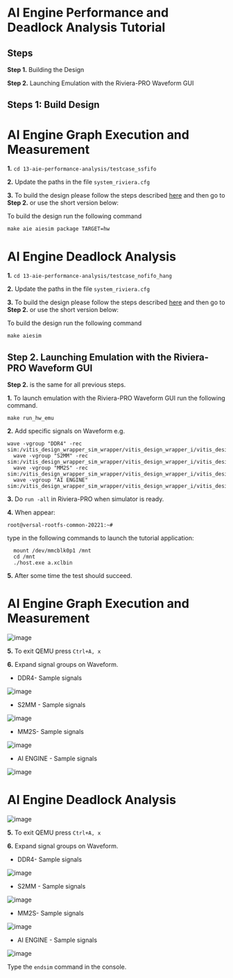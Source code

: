 # **AI Engine Performance and Deadlock Analysis Tutorial**

## **Steps**

**Step 1.** Building the Design

**Step 2.** Launching Emulation with the Riviera-PRO Waveform GUI

## **Steps 1: Build Design** 

# **AI Engine Graph Execution and Measurement**

  **1.** `cd 13-aie-performance-analysis/testcase_ssfifo`

  **2.** Update the paths in the file `system_riviera.cfg`

  **3.** To build the design please follow the steps described [here](https://github.com/Xilinx/Vitis-Tutorials/blob/2022.1/AI_Engine_Development/Feature_Tutorials/13-aie-performance-analysis/aie_execution_measurement.md) and then go to **Step 2.** or use the short version below:

  To build the design run the following command
  
  `make aie aiesim package TARGET=hw`
  
# **AI Engine Deadlock Analysis**

  **1.** `cd 13-aie-performance-analysis/testcase_nofifo_hang`

  **2.** Update the paths in the file `system_riviera.cfg`

  **3.** To build the design please follow the steps described [here](https://github.com/Xilinx/Vitis-Tutorials/blob/2022.1/AI_Engine_Development/Feature_Tutorials/13-aie-performance-analysis/aie_hang_analysis.md) and then go to **Step 2.** or use the short version below:

  To build the design run the following command
  
  `make aiesim` 

## **Step 2.** Launching Emulation with the Riviera-PRO Waveform GUI

  **Step 2.** is the same for all previous steps.

  **1.** To launch emulation with the Riviera-PRO Waveform GUI run the following command.  

  `make run_hw_emu`  
  
  **2.** Add specific signals on Waveform e.g.
  ```
  wave -vgroup "DDR4" -rec sim:/vitis_design_wrapper_sim_wrapper/vitis_design_wrapper_i/vitis_design_i/noc_ddr4/*
	wave -vgroup "S2MM" -rec sim:/vitis_design_wrapper_sim_wrapper/vitis_design_wrapper_i/vitis_design_i/s2mm_1/*
	wave -vgroup "MM2S" -rec sim:/vitis_design_wrapper_sim_wrapper/vitis_design_wrapper_i/vitis_design_i/mm2s_1/*
	wave -vgroup "AI ENGINE" sim:/vitis_design_wrapper_sim_wrapper/vitis_design_wrapper_i/vitis_design_i/ai_engine_0/*
  ```
  **3.** Do `run -all` in Riviera-PRO when simulator is ready.

  **4.** When appear: 

  `root@versal-rootfs-common-20221:~#`

  type in the following commands to launch the tutorial application:
```
  mount /dev/mmcblk0p1 /mnt
  cd /mnt
  ./host.exe a.xclbin
```
  **5.** After some time the test should succeed.
  
  # **AI Engine Graph Execution and Measurement**
  
  ![image](https://github.com/maciejpasierbek/Riviera-PRO/assets/38097741/46cdc9f9-fac5-4761-8996-0cefc1e98daa)

  **5.** To exit QEMU press `Ctrl+A, x`

  **6.** Expand signal groups on Waveform.
  
  - DDR4- Sample signals
  
  ![image](https://github.com/maciejpasierbek/Riviera-PRO/assets/38097741/63978c21-814c-4395-8d23-1e4534783595)
  
  - S2MM - Sample signals

  ![image](https://github.com/maciejpasierbek/Riviera-PRO/assets/38097741/ee4d3431-f80d-4fed-a847-509db765a8df)

  - MM2S- Sample signals
  
  ![image](https://github.com/maciejpasierbek/Riviera-PRO/assets/38097741/96f395b2-b1bc-48fb-a73d-7ceb68334a8d)
  
  - AI ENGINE - Sample signals

  ![image](https://github.com/maciejpasierbek/Riviera-PRO/assets/38097741/dcefb86f-d798-4624-986b-903df094c865) 
  
  # **AI Engine Deadlock Analysis**
  
  ![image](https://github.com/maciejpasierbek/Riviera-PRO/assets/38097741/029b25a6-1667-4e5b-9317-239c414c3823)

  **5.** To exit QEMU press `Ctrl+A, x`

  **6.** Expand signal groups on Waveform.
  
  - DDR4- Sample signals
  
  ![image](https://github.com/maciejpasierbek/Riviera-PRO/assets/38097741/878fcc16-144a-41cf-9098-59778a1365a8)
  
  - S2MM - Sample signals

  ![image](https://github.com/maciejpasierbek/Riviera-PRO/assets/38097741/407a8815-5a66-4e86-b01a-7d22891fa42c)

  - MM2S- Sample signals
  
  ![image](https://github.com/maciejpasierbek/Riviera-PRO/assets/38097741/9f356a41-f348-4d87-89f9-d8da78e195ae)
  
  - AI ENGINE - Sample signals

  ![image](https://github.com/maciejpasierbek/Riviera-PRO/assets/38097741/3a0c7747-350e-4ff5-bf6f-f43d442425fd)

  Type the `endsim` command in the console.

  





